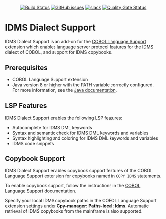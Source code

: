 <div id="header" align="center">

[![Build Status](https://ci.eclipse.org/che4z/buildStatus/icon?job=LSP+for+COBOL%2Fdevelopment)](https://ci.eclipse.org/che4z/job/LSP%20for%20COBOL/job/development/)
[![GitHub issues](https://img.shields.io/github/issues-raw/eclipse/che-che4z-lsp-for-cobol)](https://github.com/eclipse/che-che4z-lsp-for-cobol/issues)
[![slack](https://img.shields.io/badge/chat-on%20Slack-blue)](https://communityinviter.com/apps/che4z/code4z)
[![Quality Gate Status](https://sonarcloud.io/api/project_badges/measure?project=eclipse_che-che4z-lsp-for-cobol&metric=alert_status)](https://sonarcloud.io/dashboard?id=eclipse_che-che4z-lsp-for-cobol)

</div>

# IDMS Dialect Support

IDMS Dialect Support is an add-on for the [COBOL Language Support](https://marketplace.visualstudio.com/items?itemName=broadcomMFD.cobol-language-support) extension which enables language server protocol features for the [IDMS](https://techdocs.broadcom.com/idms) dialect of COBOL, and support for IDMS copybooks.

## Prerequisites

- COBOL Language Support extension
- Java version 8 or higher with the PATH variable correctly configured. For more information, see the [Java documentation](https://www.java.com/en/download/help/path.html).

## LSP Features

IDMS Dialect Support enables the following LSP features:
- Autocomplete for IDMS DML keywords
- Syntax and semantic check for IDMS DML keywords and variables
- Syntax highlighting and coloring for IDMS DML keywords and variables
- IDMS code snippets

## Copybook Support

IDMS Dialect Support enables copybook support features of the COBOL Language Support extension for copybooks named in `COPY IDMS` statements. 

To enable copybook support, follow the instructions in the [COBOL Language Support](https://marketplace.visualstudio.com/items?itemName=broadcomMFD.cobol-language-support) documentation. 

Specify your local IDMS copybook paths in the COBOL Language Support extension settings under **Cpy-manager: Paths-local: Idms**. Automatic retrieval of IDMS copybooks from the mainframe is also supported.
